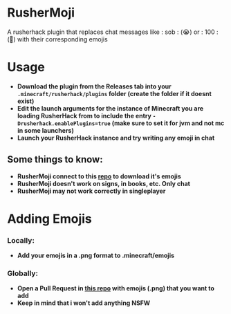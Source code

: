 # RusherMoji
A rusherhack plugin that replaces chat messages like : sob : (:sob:) or : 100 : (:100:) with their corresponding emojis

# Usage
- **Download the plugin from the Releases tab into your `.minecraft/rusherhack/plugins` folder (create the folder if it doesnt exist)** 
- **Edit the launch arguments for the instance of Minecraft you are loading RusherHack from to include the entry `-Drusherhack.enablePlugins=true` (make sure to set it for jvm and not mc in some launchers)**
- **Launch your RusherHack instance and try writing any emoji in chat**

## Some things to know:
- **RusherMoji connect to this [repo](https://github.com/Lokfid/emojis) to download it's emojis**
- **RusherMoji doesn't work on signs, in books, etc. Only chat**
- **RusherMoji may not work correctly in singleplayer**

# Adding Emojis
### Locally:

- **Add your emojis in a .png format to .minecraft/emojis**

### Globally:
- **Open a Pull Request in [this repo](https://github.com/Lokfid/emojis) with emojis (.png)  that you want to add**
- **Keep in mind that i won't add anything NSFW**

